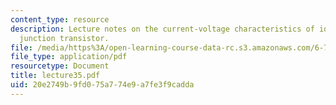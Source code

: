 ```yaml
---
content_type: resource
description: Lecture notes on the current-voltage characteristics of ideal bipolar
  junction transistor.
file: /media/https%3A/open-learning-course-data-rc.s3.amazonaws.com/6-720j-integrated-microelectronic-devices-spring-2007/20e2749b9fd075a774e9a7fe3f9cadda_lecture35.pdf
file_type: application/pdf
resourcetype: Document
title: lecture35.pdf
uid: 20e2749b-9fd0-75a7-74e9-a7fe3f9cadda
---
```

